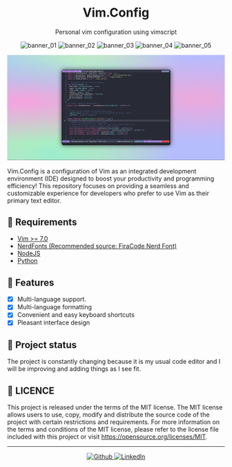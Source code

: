 <h1 align="center" >Vim.Config</h1>

<p align="center" >Personal vim configuration using vimscript</p>

<p align="center">
 <img alt="banner_01" src="https://img.shields.io/github/last-commit/EddyBel/Vim.Config?color=%23AED6F1&style=for-the-badge" />
 <img alt="banner_02" src="https://img.shields.io/github/license/EddyBel/Vim.Config?color=%23EAECEE&style=for-the-badge" />
 <img alt="banner_03" src="https://img.shields.io/github/languages/top/EddyBel/Vim.Config?color=%23F9E79F&style=for-the-badge" />
 <img alt="banner_04" src="https://img.shields.io/github/languages/count/EddyBel/Vim.Config?color=%23ABEBC6&style=for-the-badge" />
 <img alt="banner_05" src="https://img.shields.io/github/languages/code-size/EddyBel/Vim.Config?color=%23F1948A&style=for-the-badge" />
</p>

<p align="center">
  <img alt="preview" src="./assets/Preview.png" />
</p>

Vim.Config is a configuration of Vim as an integrated development environment (IDE) designed to boost your productivity and programming efficiency! This repository focuses on providing a seamless and customizable experience for developers who prefer to use Vim as their primary text editor.

## 🔨 Requirements

- [Vim >= 7.0](https://github.com/vim/vim)
- [NerdFonts (Recommended source: FiraCode Nerd Font)](https://www.nerdfonts.com/)
- [NodeJS](https://nodejs.org/en/)
- [Python](https://www.python.org/)

## 🦉 Features

- [x] Multi-language support.
- [x] Multi-language formatting
- [x] Convenient and easy keyboard shortcuts
- [x] Pleasant interface design

## 🎢 Project status

The project is constantly changing because it is my usual code editor and I will be improving and adding things as I see fit.

## 📑 LICENCE

This project is released under the terms of the MIT license. The MIT license allows users to use, copy, modify and distribute the source code of the project with certain restrictions and requirements. For more information on the terms and conditions of the MIT license, please refer to the license file included with this project or visit https://opensource.org/licenses/MIT.

---

<p align="center">
  <a href="https://github.com/EddyBel" target="_blank">
    <img alt="Github" src="https://img.shields.io/badge/GitHub-%2312100E.svg?&style=for-the-badge&logo=Github&logoColor=white" />
  </a> 
  <a href="https://www.linkedin.com/in/eduardo-rangel-eddybel/" target="_blank">
    <img alt="LinkedIn" src="https://img.shields.io/badge/linkedin-%230077B5.svg?&style=for-the-badge&logo=linkedin&logoColor=white" />
  </a> 
</p>
